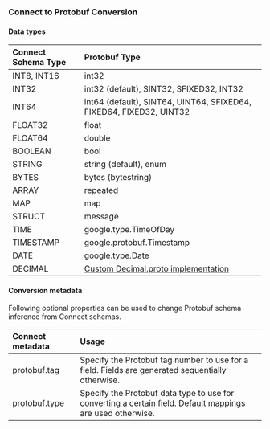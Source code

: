 ### Connect to Protobuf Conversion

#### Data types

|Connect Schema Type  |  Protobuf Type                                                    |
|:----------------------|:------------------------------------------------------------------|
|INT8, INT16        |int32                                                              |
|INT32              |int32 (default), SINT32, SFIXED32, INT32                           |
|INT64              |int64 (default), SINT64, UINT64, SFIXED64, FIXED64, FIXED32, UINT32|
|FLOAT32            |float                                                              |
|FLOAT64            |double                                                             |
|BOOLEAN            |bool                                                               |
|STRING             |string (default), enum                                             |
|BYTES              |bytes (bytestring)                                                 |
|ARRAY              |repeated                                                           |
|MAP                |map                                                                |
|STRUCT             |message                                                            |
|TIME               |google.type.TimeOfDay                                              |
|TIMESTAMP          |google.protobuf.Timestamp                                          |
|DATE               |google.type.Date                                                   |
|DECIMAL            |[Custom Decimal.proto implementation](https://github.com/protocolbuffers/protobuf/issues/4406)                               |


#### Conversion metadata

Following optional properties can be used to change Protobuf schema inference from Connect schemas.

| Connect metadata | Usage |
|:--------------------------|:------------------|
|protobuf.tag | Specify the Protobuf tag number to use for a field. Fields are generated sequentially otherwise.
|protobuf.type | Specify the Protobuf data type to use for converting a certain field. Default mappings are used otherwise. |
